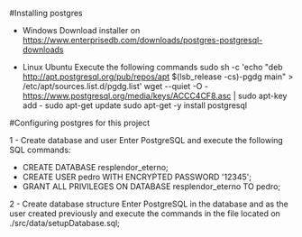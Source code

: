 #Installing postgres

- Windows
Download installer on https://www.enterprisedb.com/downloads/postgres-postgresql-downloads

- Linux Ubuntu
Execute the following commands
sudo sh -c 'echo "deb http://apt.postgresql.org/pub/repos/apt $(lsb_release -cs)-pgdg main" > /etc/apt/sources.list.d/pgdg.list'
wget --quiet -O - https://www.postgresql.org/media/keys/ACCC4CF8.asc | sudo apt-key add -
sudo apt-get update
sudo apt-get -y install postgresql


#Configuring postgres for this project

1 - Create database and user
Enter PostgreSQL and execute the following SQL commands:
* CREATE DATABASE resplendor_eterno;
* CREATE USER pedro WITH ENCRYPTED PASSWORD '12345';
* GRANT ALL PRIVILEGES ON DATABASE resplendor_eterno TO pedro;

2 - Create database structure
Enter PostgreSQL in the database and as the user created previously and execute the commands in the file located on ./src/data/setupDatabase.sql;
